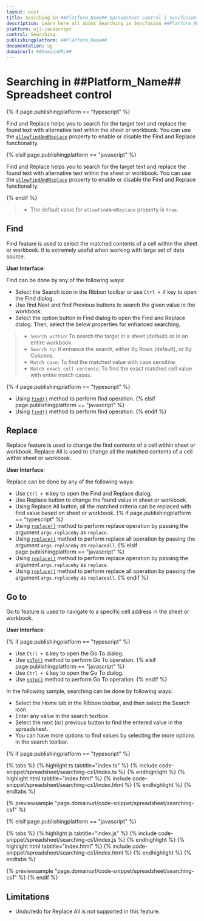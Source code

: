 ```yaml
---
layout: post
title: Searching in ##Platform_Name## Spreadsheet control | Syncfusion
description: Learn here all about Searching in Syncfusion ##Platform_Name## Spreadsheet control of Syncfusion Essential JS 2 and more.
platform: ej2-javascript
control: Searching 
publishingplatform: ##Platform_Name##
documentation: ug
domainurl: ##DomainURL##
---
```


# Searching in ##Platform_Name## Spreadsheet control

{% if page.publishingplatform == "typescript" %}

Find and Replace helps you to search for the target text and replace the found text with alternative text within the sheet or workbook. You can use the [`allowFindAndReplace`](https://ej2.syncfusion.com/documentation/api/spreadsheet/#allowfindandreplace) property to enable or disable the Find and Replace functionality.

{% elsif page.publishingplatform == "javascript" %}

Find and Replace helps you to search for the target text and replace the found text with alternative text within the sheet or workbook. You can use the [`allowFindAndReplace`](https://ej2.syncfusion.com/javascript/documentation/api/spreadsheet/#allowfindandreplace) property to enable or disable the Find and Replace functionality.

{% endif %}
 
> * The default value for `allowFindAndReplace` property is `true`.

## Find

Find feature is used to select the matched contents of a cell within the sheet or workbook. It is extremely useful when working with large set of data source.

**User Interface**:

Find can be done by any of the following ways:

* Select the Search icon in the Ribbon toolbar or use `Ctrl + F` key to open the Find dialog.
* Use find Next and find Previous buttons to search the given value in the workbook.
* Select the option button in Find dialog to open the Find and Replace dialog. Then, select the below properties for enhanced searching.

> * `Search within`: To search the target in a sheet (default) or in an entire workbook.
> * `Search by`: It enhance the search, either By Rows (default), or By Columns.
> * `Match case`: To find the matched value with case sensitive.
> * `Match exact cell contents`: To find the exact matched cell value with entire match cases.

{% if page.publishingplatform == "typescript" %}
* Using [`find()`](https://ej2.syncfusion.com/documentation/api/spreadsheet/#find) method to perform find operation.
{% elsif page.publishingplatform == "javascript" %}
* Using [`find()`](https://ej2.syncfusion.com/javascript/documentation/api/spreadsheet/#find) method to perform find operation.
{% endif %}

## Replace

Replace feature is used to change the find contents of a cell within sheet or workbook. Replace All is used to change all the matched contents of a cell within sheet or workbook.

**User Interface**:

Replace can be done by any of the following ways:

* Use `Ctrl + H` key to open the Find and Replace dialog.
* Use Replace button to change the found value in sheet or workbook.
* Using Replace All button, all the matched criteria can be replaced with find value based on sheet or workbook.
{% if page.publishingplatform == "typescript" %}
* Using [`replace()`](https://ej2.syncfusion.com/documentation/api/spreadsheet/#replace) method to perform replace operation by passing the argument `args.replaceby` as `replace`.
* Using [`replace()`](https://ej2.syncfusion.com/documentation/api/spreadsheet/#replace) method to perform replace all operation by passing the argument `args.replaceby` as `replaceall`.
{% elsif page.publishingplatform == "javascript" %}
* Using [`replace()`](https://ej2.syncfusion.com/javascript/documentation/api/spreadsheet/#replace) method to perform replace operation by passing the argument `args.replaceby` as `replace`.
* Using [`replace()`](https://ej2.syncfusion.com/javascript/documentation/api/spreadsheet/#replace) method to perform replace all operation by passing the argument `args.replaceby` as `replaceall`.
{% endif %}

## Go to

Go to feature is used to navigate to a specific cell address in the sheet or workbook.

**User Interface**:

{% if page.publishingplatform == "typescript" %}
* Use `Ctrl + G` key to open the Go To dialog.
* Use [`goTo()`](https://ej2.syncfusion.com/documentation/api/spreadsheet/#goto) method to perform Go To operation.
{% elsif page.publishingplatform == "javascript" %}
* Use `Ctrl + G` key to open the Go To dialog.
* Use [`goTo()`](https://ej2.syncfusion.com/javascript/documentation/api/spreadsheet/#goto) method to perform Go To operation.
{% endif %}

In the following sample, searching can be done by following ways:

* Select the Home tab in the Ribbon toolbar, and then select the Search icon.
* Enter any value in the search textbox.
* Select the next (or) previous button to find the entered value in the spreadsheet.
* You can have more options to find values by selecting the more options in the search toolbar.

{% if page.publishingplatform == "typescript" %}

 {% tabs %}
{% highlight ts tabtitle="index.ts" %}
{% include code-snippet/spreadsheet/searching-cs1/index.ts %}
{% endhighlight %}
{% highlight html tabtitle="index.html" %}
{% include code-snippet/spreadsheet/searching-cs1/index.html %}
{% endhighlight %}
{% endtabs %}
        
{% previewsample "page.domainurl/code-snippet/spreadsheet/searching-cs1" %}

{% elsif page.publishingplatform == "javascript" %}

{% tabs %}
{% highlight js tabtitle="index.js" %}
{% include code-snippet/spreadsheet/searching-cs1/index.js %}
{% endhighlight %}
{% highlight html tabtitle="index.html" %}
{% include code-snippet/spreadsheet/searching-cs1/index.html %}
{% endhighlight %}
{% endtabs %}

{% previewsample "page.domainurl/code-snippet/spreadsheet/searching-cs1" %}
{% endif %}

## Limitations

* Undo/redo for Replace All is not supported in this feature.
